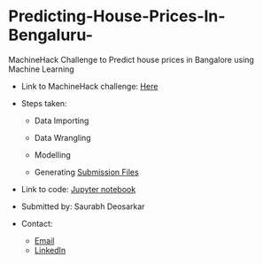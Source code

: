 # Predicting-House-Prices-In-Bengaluru-
MachineHack Challenge to Predict house prices in Bangalore using Machine Learning

* Link to MachineHack challenge: [Here](https://www.machinehack.com/course/predicting-house-prices-in-bengaluru/)
* Steps taken: 

	- Data Importing

	- Data Wrangling

	- Modelling

	- Generating [Submission Files](https://github.com/Saura1996/Predicting-House-Prices-In-Bengaluru-/tree/master/Submission%20files)
* Link to code: [Jupyter notebook](https://github.com/Saura1996/Predicting-House-Prices-In-Bengaluru-/blob/master/Predicting-House-Prices-In-Bengaluru_V1.ipynb)
* Submitted by: Saurabh Deosarkar
* Contact: 
	- [Email](saurabhdeosarkar100@gmail.com)
	- [LinkedIn](https://www.linkedin.com/in/saurabhdeosarkar/)

